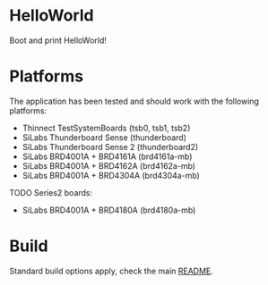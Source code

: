 # HelloWorld

Boot and print HelloWorld!

# Platforms
The application has been tested and should work with the following platforms:
 * Thinnect TestSystemBoards (tsb0, tsb1, tsb2)
 * SiLabs Thunderboard Sense (thunderboard)
 * SiLabs Thunderboard Sense 2 (thunderboard2)
 * SiLabs BRD4001A + BRD4161A (brd4161a-mb)
 * SiLabs BRD4001A + BRD4162A (brd4162a-mb)
 * SiLabs BRD4001A + BRD4304A (brd4304a-mb)

TODO Series2 boards:
 * SiLabs BRD4001A + BRD4180A (brd4180a-mb)

# Build
Standard build options apply, check the main [README](../../README.md).
